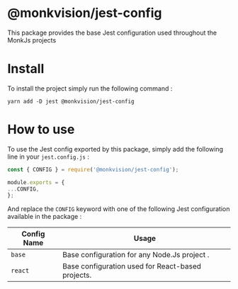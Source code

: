 # @monkvision/jest-config
This package provides the base Jest configuration used throughout the MonkJs projects

# Install
To install the project simply run the following command :

```shell
yarn add -D jest @monkvision/jest-config
```

# How to use
To use the Jest config exported by this package, simply add the following line in your `jest.config.js` :

```javascript
const { CONFIG } = require('@monkvision/jest-config');

module.exports = {
...CONFIG,
};

```

And replace the `CONFIG` keyword with one of the following Jest configuration available in the package :


| Config Name | Usage                                             |
|-------------|---------------------------------------------------|
| `base`      | Base configuration for any Node.Js project .      |
| `react`     | Base configuration used for React-based projects. |
